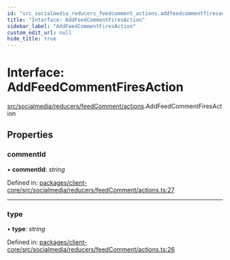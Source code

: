 ```yaml
---
id: "src_socialmedia_reducers_feedcomment_actions.addfeedcommentfiresaction"
title: "Interface: AddFeedCommentFiresAction"
sidebar_label: "AddFeedCommentFiresAction"
custom_edit_url: null
hide_title: true
---
```


# Interface: AddFeedCommentFiresAction

[src/socialmedia/reducers/feedComment/actions](../modules/src_socialmedia_reducers_feedcomment_actions.md).AddFeedCommentFiresAction

## Properties

### commentId

• **commentId**: *string*

Defined in: [packages/client-core/src/socialmedia/reducers/feedComment/actions.ts:27](https://github.com/xr3ngine/xr3ngine/blob/77d12cea0/packages/client-core/src/socialmedia/reducers/feedComment/actions.ts#L27)

___

### type

• **type**: *string*

Defined in: [packages/client-core/src/socialmedia/reducers/feedComment/actions.ts:26](https://github.com/xr3ngine/xr3ngine/blob/77d12cea0/packages/client-core/src/socialmedia/reducers/feedComment/actions.ts#L26)
